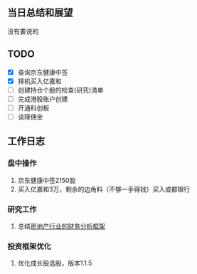 ## 当日总结和展望

没有要说的

## TODO

- [x] 查询京东健康中签
- [x] 择机买入亿嘉和
- [ ] 创建持仓个股的检查(研究)清单
- [ ] 完成港股账户创建
- [ ] 开通科创板
- [ ] 谈降佣金

## 工作日志

### 盘中操作

1. 京东健康中签2150股
2. 买入亿嘉和3万，剩余的边角料（不够一手得钱）买入成都银行

### 研究工作

1. 总结[房地产行业的财务分析框架](/{{config.base_url}}/基础知识/房地产行业财务分析)

### 投资框架优化

1. 优化成长股选股，版本1.1.5

